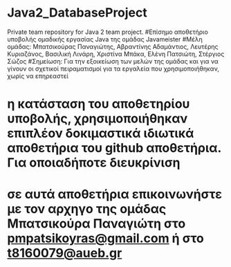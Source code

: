 # Java2_DatabaseProject
Private team repository for Java 2 team project. 
#Επίσημο αποθετήριο υποβολής ομαδικής εργασίας Java της ομάδας Javameister
#Μέλη ομάδας: Μπατσικούρας Παναγιώτης, Αβραντίνης Αδαμάντιος, Λευτέρης Κυριαζάνος, Βασιλική Λινάρη, Χριστίνα Μπάκα, Ελένη Πατσιώτη, Στέργιος Σώζος
#Σημείωση: Για την εξοικείωση των μελών της ομάδας και για να γίνουν οι σχετικοί πειραματισμοί για τα εργαλεία που χρησιμοποιήθηκαν, χωρίς να επηρεαστεί
#	η κατάσταση του αποθετηρίου υποβολής, χρησιμοποιήθηκαν επιπλέον δοκιμαστικά ιδιωτικά αποθετήρια του github αποθετήρια. Για οποιαδήποτε διευκρίνιση
#	σε αυτά αποθετήρια επικοινωνήστε με τον αρχηγο της ομάδας Μπατσικούρα Παναγιώτη στο pmpatsikoyras@gmail.com ή στο t8160079@aueb.gr
